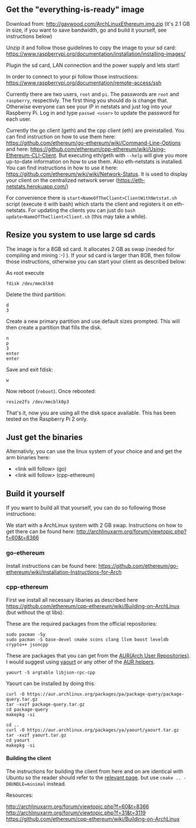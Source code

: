 ## Get the "everything-is-ready" image
Download from: http://gavwood.com/ArchLinuxEthereum.img.zip
(it's 2.1 GB in size, if you want to save bandwidth, go and build it yourself, see instructions below)

Unzip it and follow those guidelines to copy the image to your sd card: https://www.raspberrypi.org/documentation/installation/installing-images/

Plugin the sd card, LAN connection and the power supply and lets start!

In order to connect to your pi follow those instructions: https://www.raspberrypi.org/documentation/remote-access/ssh

Currently there are two users, `root` and `pi`.
The passwords are `root` and `raspberry`, respectivly. The first thing you should do is change that. Otherwise everyone can see your IP in netstats and just log into your Raspberry Pi.
Log in and type `passwd <user>` to update the password for each user.



Currently the go client (geth) and the cpp client (eth) are preinstalled. You can find instruction on how to use them here: https://github.com/ethereum/go-ethereum/wiki/Command-Line-Options and here: https://github.com/ethereum/cpp-ethereum/wiki/Using-Ethereum-CLI-Client. But executing eth/geth with `--help` will give you more up-to-date information on how to use them.
Also eth-netstats is installed. You can find instructions in how to use it here: https://github.com/ethereum/wiki/wiki/Network-Status.
It is used to display your client on the centralized network server (https://eth-netstats.herokuapp.com/)

For convenience there is `start<NameOfTheClient>ClientWithNetstat.sh` script (execute it with bash) which starts the client and registers it on eth-netstats.
For updating the clients you can just do `bash update<NameOfTheClient>Client.sh` (this may take a while).

## Resize you system to use large sd cards

The image is for a 8GB sd card. It allocates 2 GB as swap (needed for compiling and mining :-) ). If your sd card is larger than 8GB, then follow those instructions, otherwise you can start your client as described below:

As root execute
```
fdisk /dev/mmcblk0
```

Delete the third partition:
```
d
3
```

Create a new primary partition and use default sizes prompted. This will then create a partition that fills the disk.
```
n
p
3
enter
enter
```
Save and exit fdisk:
```
w
```

Now reboot (`reboot`). Once rebooted: 
```
resize2fs /dev/mmcblk0p3
```

That's it, now you are using all the disk space available.
This has been tested on the Raspberry Pi 2 only.

## Just get the binaries

Alternativly, you can use the linux system of your choice and and get the arm binaries here:
* \<link will follow> (go)
* \<link will follow> (cpp-ethereum)

## Build it yourself
If you want to build all that yourself, you can do so following those instructions:

We start with a ArchLinux system with 2 GB swap. Instructions on how to get there can be found here: 
http://archlinuxarm.org/forum/viewtopic.php?f=60&t=8366

### go-ethereum
Install instructions can be found here: https://github.com/ethereum/go-ethereum/wiki/Installation-Instructions-for-Arch

### cpp-ethereum
First we install all necessary libaries as described here https://github.com/ethereum/cpp-ethereum/wiki/Building-on-ArchLinux (but without the qt libs):

These are the required packages from the official repositories:
```
sudo pacman -Sy
sudo pacman -S base-devel cmake scons clang llvm boost leveldb crypto++ jsoncpp
```

These are packages that you can get from the [AUR(Arch User Repositories)](https://aur.archlinux.org/). I would suggest using [yaourt](https://wiki.archlinux.org/index.php/yaourt) or any other of the [AUR helpers](https://wiki.archlinux.org/index.php/AUR_helpers).

```
yaourt -S argtable libjson-rpc-cpp
```

Yaourt can be installed by doing this:

```
curl -O https://aur.archlinux.org/packages/pa/package-query/package-query.tar.gz
tar -xvzf package-query.tar.gz
cd package-query
makepkg -si

cd ..
curl -O https://aur.archlinux.org/packages/ya/yaourt/yaourt.tar.gz
tar -xvzf yaourt.tar.gz
cd yaourt
makepkg -si
```
#### Building the client

The instructions for building the client from here and on are identical with Ubuntu so the reader should refer to the [relevant page](https://github.com/ethereum/cpp-ethereum/wiki/Building-on-Ubuntu#choose-your-source). but use `cmake .. -DBUNDLE=minimal` instead.

Resources:

http://archlinuxarm.org/forum/viewtopic.php?f=60&t=8366
http://archlinuxarm.org/forum/viewtopic.php?f=31&t=3119
https://github.com/ethereum/cpp-ethereum/wiki/Building-on-ArchLinux


